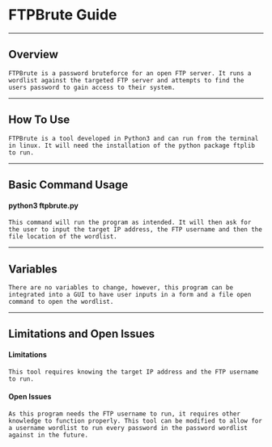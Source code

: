 # FTPBrute Guide


---
## Overview


```
FTPBrute is a password bruteforce for an open FTP server. It runs a wordlist against the targeted FTP server and attempts to find the users password to gain access to their system.
```

---
## How To Use


```
FTPBrute is a tool developed in Python3 and can run from the terminal in linux. It will need the installation of the python package ftplib to run.
```

---
## Basic Command Usage

#### python3 ftpbrute.py
```
This command will run the program as intended. It will then ask for the user to input the target IP address, the FTP username and then the file location of the wordlist.
```

---

## Variables

```
There are no variables to change, however, this program can be integrated into a GUI to have user inputs in a form and a file open command to open the wordlist.
```

---
## Limitations and Open Issues

#### Limitations
```
This tool requires knowing the target IP address and the FTP username to run.
```

#### Open Issues
```
As this program needs the FTP username to run, it requires other knowledge to function properly. This tool can be modified to allow for a username wordlist to run every password in the password wordlist against in the future.
```
